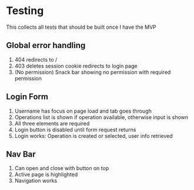 # Testing

This collects all tests that should be built once I have the MVP

## Global error handling

1. 404 redirects to /
2. 403 deletes session cookie redirects to login page
3. (No permission) Snack bar showing no permission with required permission

## Login Form

1. Username has focus on page load and tab goes through
2. Operations list is shown if operation available, otherwise input is shown
3. All three elements are required
4. Login button is disabled until form request returns
5. Login works: Operation is created or selected, user info retrieved

## Nav Bar

1. Can open and close with button on top
2. Active page is highlighted
3. Navigation works

